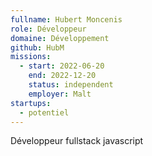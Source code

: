 ```yaml
---
fullname: Hubert Moncenis
role: Développeur
domaine: Développement
github: HubM
missions:
  - start: 2022-06-20
    end: 2022-12-20
    status: independent
    employer: Malt
startups:
  - potentiel
---
```


Développeur fullstack javascript 
